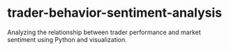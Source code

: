# trader-behavior-sentiment-analysis
Analyzing the relationship between trader performance and market sentiment using Python and visualization.
